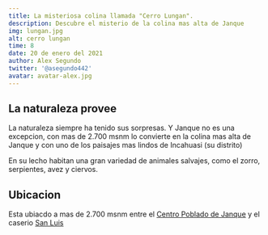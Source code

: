 ```yaml
---
title: La misteriosa colina llamada "Cerro Lungan".
description: Descubre el misterio de la colina mas alta de Janque
img: lungan.jpg
alt: cerro lungan
time: 8
date: 20 de enero del 2021
author: Alex Segundo
twitter: '@asegundo442'
avatar: avatar-alex.jpg
---
```


## La naturaleza provee

La naturaleza siempre ha tenido sus sorpresas. Y Janque no es una excepcion, con mas de 2.700 msnm lo convierte en la colina mas alta de Janque y con uno de los paisajes mas lindos de Incahuasi (su distrito)

En su lecho habitan una gran variedad de animales salvajes, como el zorro, serpientes, avez y ciervos.

## Ubicacion

Esta ubiacdo a mas de 2.700 msnm entre el [Centro Poblado de Janque](https://cp-janque.com/) y el caserio [San Luis](https://cp-janque.com/historia/caserios/san-luis)
